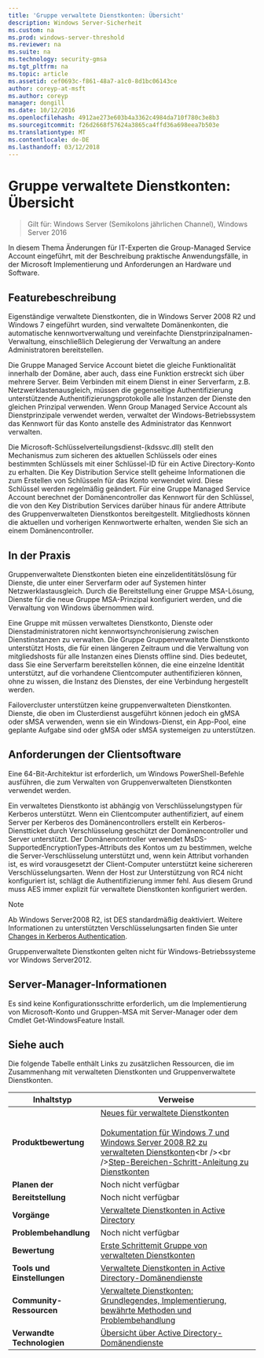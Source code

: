 ```yaml
---
title: 'Gruppe verwaltete Dienstkonten: Übersicht'
description: Windows Server-Sicherheit
ms.custom: na
ms.prod: windows-server-threshold
ms.reviewer: na
ms.suite: na
ms.technology: security-gmsa
ms.tgt_pltfrm: na
ms.topic: article
ms.assetid: cef0693c-f861-48a7-a1c0-8d1bc06143ce
author: coreyp-at-msft
ms.author: coreyp
manager: dongill
ms.date: 10/12/2016
ms.openlocfilehash: 4912ae273e603b4a3362c4984da710f780c3e8b3
ms.sourcegitcommit: f26d2668f57624a3865ca4ffd36a698eea7b503e
ms.translationtype: MT
ms.contentlocale: de-DE
ms.lasthandoff: 03/12/2018
---
```

# <a name="group-managed-service-accounts-overview"></a>Gruppe verwaltete Dienstkonten: Übersicht

>Gilt für: Windows Server (Semikolons jährlichen Channel), Windows Server 2016

In diesem Thema Änderungen für IT-Experten die Group-Managed Service Account eingeführt, mit der Beschreibung praktische Anwendungsfälle, in der Microsoft Implementierung und Anforderungen an Hardware und Software.


## <a name="BKMK_OVER"></a>Featurebeschreibung
Eigenständige verwaltete Dienstkonten, die in Windows Server 2008 R2 und Windows 7 eingeführt wurden, sind verwaltete Domänenkonten, die automatische kennwortverwaltung und vereinfachte Dienstprinzipalnamen-Verwaltung, einschließlich Delegierung der Verwaltung an andere Administratoren bereitstellen.

Die Gruppe Managed Service Account bietet die gleiche Funktionalität innerhalb der Domäne, aber auch, dass eine Funktion erstreckt sich über mehrere Server. Beim Verbinden mit einem Dienst in einer Serverfarm, z.B. Netzwerklastenausgleich, müssen die gegenseitige Authentifizierung unterstützende Authentifizierungsprotokolle alle Instanzen der Dienste den gleichen Prinzipal verwenden. Wenn Group Managed Service Account als Dienstprinzipale verwendet werden, verwaltet der Windows-Betriebssystem das Kennwort für das Konto anstelle des Administrator das Kennwort verwalten.

Die Microsoft-Schlüsselverteilungsdienst-\(kdssvc.dll\) stellt den Mechanismus zum sicheren des aktuellen Schlüssels oder eines bestimmten Schlüssels mit einer Schlüssel-ID für ein Active Directory-Konto zu erhalten. Die Key Distribution Service stellt geheime Informationen die zum Erstellen von Schlüsseln für das Konto verwendet wird. Diese Schlüssel werden regelmäßig geändert. Für eine Gruppe Managed Service Account berechnet der Domänencontroller das Kennwort für den Schlüssel, die von den Key Distribution Services darüber hinaus für andere Attribute des Gruppenverwalteten Dienstkontos bereitgestellt.  Mitgliedhosts können die aktuellen und vorherigen Kennwortwerte erhalten, wenden Sie sich an einem Domänencontroller.

## <a name="BKMK_APP"></a>In der Praxis
Gruppenverwaltete Dienstkonten bieten eine einzelidentitätslösung für Dienste, die unter einer Serverfarm oder auf Systemen hinter Netzwerklastausgleich. Durch die Bereitstellung einer Gruppe MSA-Lösung, Dienste für die neue Gruppe MSA-Prinzipal konfiguriert werden, und die Verwaltung von Windows übernommen wird.

Eine Gruppe mit müssen verwaltetes Dienstkonto, Dienste oder Dienstadministratoren nicht kennwortsynchronisierung zwischen Dienstinstanzen zu verwalten. Die Gruppe Gruppenverwaltete Dienstkonto unterstützt Hosts, die für einen längeren Zeitraum und die Verwaltung von mitgliedshosts für alle Instanzen eines Diensts offline sind. Dies bedeutet, dass Sie eine Serverfarm bereitstellen können, die eine einzelne Identität unterstützt, auf die vorhandene Clientcomputer authentifizieren können, ohne zu wissen, die Instanz des Dienstes, der eine Verbindung hergestellt werden.

Failovercluster unterstützen keine gruppenverwalteten Dienstkonten. Dienste, die oben im Clusterdienst ausgeführt können jedoch ein gMSA oder sMSA verwenden, wenn sie ein Windows-Dienst, ein App-Pool, eine geplante Aufgabe sind oder gMSA oder sMSA systemeigen zu unterstützen.

## <a name="BKMK_SOFT"></a>Anforderungen der Clientsoftware

Eine 64-Bit-Architektur ist erforderlich, um Windows PowerShell-Befehle ausführen, die zum Verwalten von Gruppenverwalteten Dienstkonten verwendet werden.

Ein verwaltetes Dienstkonto ist abhängig von Verschlüsselungstypen für Kerberos unterstützt. Wenn ein Clientcomputer authentifiziert, auf einem Server per Kerberos des Domänencontrollers erstellt ein Kerberos-Dienstticket durch Verschlüsselung geschützt der Domänencontroller und Server unterstützt. Der Domänencontroller verwendet MsDS\-SupportedEncryptionTypes-Attributs des Kontos um zu bestimmen, welche die Server-Verschlüsselung unterstützt und, wenn kein Attribut vorhanden ist, es wird vorausgesetzt der Client-Computer unterstützt keine sichereren Verschlüsselungsarten. Wenn der Host zur Unterstützung von RC4 nicht konfiguriert ist, schlägt die Authentifizierung immer fehl. Aus diesem Grund muss AES immer explizit für verwaltete Dienstkonten konfiguriert werden.

> [!NOTE]
> Ab Windows Server2008 R2, ist DES standardmäßig deaktiviert. Weitere Informationen zu unterstützten Verschlüsselungsarten finden Sie unter [Changes in Kerberos Authentication](https://technet.microsoft.com/library/dd560670(WS.10).aspx).

Gruppenverwaltete Dienstkonten gelten nicht für Windows-Betriebssysteme vor Windows Server2012.

## <a name="server-manager-information"></a>Server-Manager-Informationen
Es sind keine Konfigurationsschritte erforderlich, um die Implementierung von Microsoft-Konto und Gruppen-MSA mit Server-Manager oder dem Cmdlet Get-WindowsFeature Install\.

## <a name="BKMK_LINKS"></a>Siehe auch
Die folgende Tabelle enthält Links zu zusätzlichen Ressourcen, die im Zusammenhang mit verwalteten Dienstkonten und Gruppenverwaltete Dienstkonten.

|Inhaltstyp|Verweise|
|--------|-------|
|**Produktbewertung**|[Neues für verwaltete Dienstkonten](what-s-new-for-managed-service-accounts.md)<br /><br />[Dokumentation für Windows 7 und Windows Server 2008 R2 zu verwalteten Dienstkonten](https://technet.microsoft.com/library/ff641731(v=ws.10).aspx)<br /><br />[Step\-Bereichen-Schritt-Anleitung zu Dienstkonten](https://technet.microsoft.com/library/dd548356(v=ws.10).aspx)|
|**Planen der**|Noch nicht verfügbar|
|**Bereitstellung**|Noch nicht verfügbar|
|**Vorgänge**|[Verwaltete Dienstkonten in Active Directory](https://technet.microsoft.com/library/dd378925(v=ws.10).aspx)|
|**Problembehandlung**|Noch nicht verfügbar|
|**Bewertung**|[Erste Schrittemit Gruppe von verwalteten Dienstkonten](getting-started-with-group-managed-service-accounts.md)|
|**Tools und Einstellungen**|[Verwaltete Dienstkonten in Active Directory-Domänendienste](https://technet.microsoft.com/library/dd378925(v=WS.10).aspx)|
|**Community-Ressourcen**|[Verwaltete Dienstkonten: Grundlegendes, Implementierung, bewährte Methoden und Problembehandlung](http://blogs.technet.com/b/askds/archive/2009/09/10/managed-service-accounts-understanding-implementing-best-practices-and-troubleshooting.aspx)|
|**Verwandte Technologien**|[Übersicht über Active Directory-Domänendienste](active-directory-domain-services-overview.md)|



